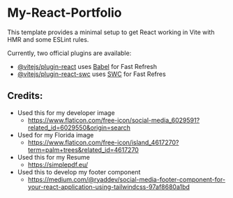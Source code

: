 # My-React-Portfolio

This template provides a minimal setup to get React working in Vite with HMR and some ESLint rules.

Currently, two official plugins are available:

- [@vitejs/plugin-react](https://github.com/vitejs/vite-plugin-react/blob/main/packages/plugin-react/README.md) uses [Babel](https://babeljs.io/) for Fast Refresh
- [@vitejs/plugin-react-swc](https://github.com/vitejs/vite-plugin-react-swc) uses [SWC](https://swc.rs/) for Fast Refres

## Credits:

- Used this for my developer image
  - <https://www.flaticon.com/free-icon/social-media_6029591?related_id=6029550&origin=search>
- Used for my Florida image
  - <https://www.flaticon.com/free-icon/island_4617270?term=palm+trees&related_id=4617270>
- Used this for my Resume
  - <https://simplepdf.eu/>
- Used this to develop my footer component
  - <https://medium.com/@ryaddev/social-media-footer-component-for-your-react-application-using-tailwindcss-97af8680a1bd>
